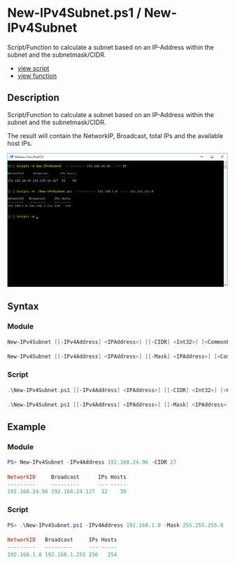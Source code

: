 # New-IPv4Subnet.ps1 / New-IPv4Subnet

Script/Function to calculate a subnet based on an IP-Address within the subnet and the subnetmask/CIDR.

* [view script](https://github.com/BornToBeRoot/PowerShell/blob/master/Scripts/New-IPv4Subnet.ps1)
* [view function](https://github.com/BornToBeRoot/PowerShell/blob/master/Module/LazyAdmin/New-IPv4Subnet.ps1)

## Description

Script/Function to calculate a subnet based on an IP-Address within the subnet and the subnetmask/CIDR.

The result will contain the NetworkIP, Broadcast, total IPs and the available host IPs.

![Screenshot](New-IPv4Subnet.png?raw=true)

## Syntax

### Module

```powershell
New-IPv4Subnet [[-IPv4Address] <IPAddress>] [[-CIDR] <Int32>] [<CommonParameters>]

New-IPv4Subnet [[-IPv4Address] <IPAddress>] [[-Mask] <IPAddress>] [<CommonParameters>]
```

### Script

```powershell
.\New-IPv4Subnet.ps1 [[-IPv4Address] <IPAddress>] [[-CIDR] <Int32>] [<CommonParameters>]

.\New-IPv4Subnet.ps1 [[-IPv4Address] <IPAddress>] [[-Mask] <IPAddress>] [<CommonParameters>]
``` 

## Example

### Module

```powershell
PS> New-IPv4Subnet -IPv4Address 192.168.24.96 -CIDR 27

NetworkID     Broadcast      IPs Hosts
---------     ---------      --- -----
192.168.24.96 192.168.24.127  32    30
```

### Script

```powershell
PS> .\New-IPv4Subnet.ps1 -IPv4Address 192.168.1.0 -Mask 255.255.255.0

NetworkID   Broadcast     IPs Hosts
---------   ---------     --- -----
192.168.1.0 192.168.1.255 256   254
```
